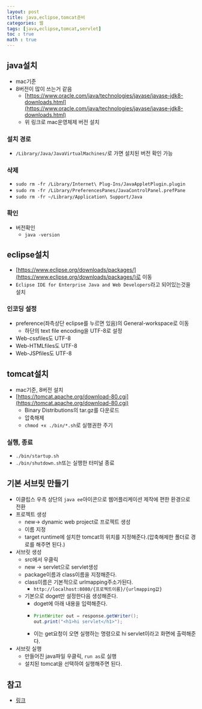 ```yaml
---
layout: post
title: java,eclipse,tomcat준비
categories: 웹
tags: [java,eclipse,tomcat,servlet]
toc : true
math : true
---
```



## java설치
- mac기준
- 8버전이 많이 쓰는거 같음
  - [https://www.oracle.com/java/technologies/javase/javase-jdk8-downloads.html](https://www.oracle.com/java/technologies/javase/javase-jdk8-downloads.html)
  - 위 링크로 mac운영체제 버전 설치

### 설치 경로
- `/Library/Java/JavaVirtualMachines/`로 가면 설치된 버전 확인 가능

### 삭제
- `sudo rm -fr /Library/Internet\ Plug-Ins/JavaAppletPlugin.plugin`
- `sudo rm -fr /Library/PreferencesPanes/JavaControlPanel.prefPane`
- `sudo rm -fr ~/Library/Application\ Support/Java`


### 확인
- 버전확인
  - `java -version`

## eclipse설치
- [https://www.eclipse.org/downloads/packages/](https://www.eclipse.org/downloads/packages/)로 이동
- `Eclipse IDE for Enterprise Java and Web Developers`라고 되어있는것을 설치

### 인코딩 설정
- preference(좌측상단 eclipse를 누르면 있음)의 General-workspace로 이동
  - 하단의 text file encoding을 UTF-8로 설정
- Web-cssfiles도 UTF-8
- Web-HTMLfiles도 UTF-8
- Web-JSPfiles도 UTF-8

## tomcat설치
- mac기준, 8버전 설치
- [https://tomcat.apache.org/download-80.cgi](https://tomcat.apache.org/download-80.cgi)
  - Binary Distributions의 tar.gz를 다운로드
  - 압축해제
  - `chmod +x ./bin/*.sh`로 실행권한 주기

### 실행, 종료
- `./bin/startup.sh`
- `./bin/shutdown.sh`또는 실행한 터미널 종료

## 기본 서브릿 만들기
- 이클립스 우측 상단의 `java ee`아이콘으로 웹어플리케이션 제작에 편한 환경으로 전환
- 프로젝트 생성
  - new-> dynamic web project로 프로젝트 생성
  - 이름 지정
  - target runtime에 설치한 tomcat의 위치를 지정해준다.(압축해제한 폴더로 경로를 해주면 된다.)
- 서브릿 생성
  - src에서 우클릭
  - new -> servlet으로 servlet생성
  - package이름과 class이름을 지정해준다.
  - class이름은 기본적으로 urlmapping주소가된다.
    - `http://localhost:8080/{프로젝트이름}/{urlmapping값}`
  - 기본으로 doget만 설정한다음 생성해준다.
    - doget에 아래 내용을 입력해준다.
    - ```java
      PrintWriter out = response.getWriter();
      out.print("<h1>hi servlet</h1>");
      ```
    - 이는 get요청이 오면 실행하는 명령으로 hi servlet이라고 화면에 출력해준다.
- 서브릿 실행
  - 만들어진 java파일 우클릭, `run as`로 실행
  - 설치된 tomcat을 선택하여 실행해주면 된다.


## 참고
- [링크](https://blog.naver.com/15elly/221874152590)